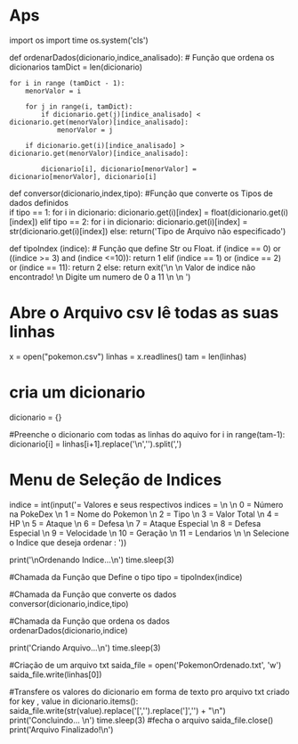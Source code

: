 # Aps
import os
import time
os.system('cls')

def ordenarDados(dicionario,indice_analisado): # Função que ordena os dicionarios
    tamDict = len(dicionario)

    for i in range (tamDict - 1):
        menorValor = i

        for j in range(i, tamDict):
            if dicionario.get(j)[indice_analisado] < dicionario.get(menorValor)[indice_analisado]:
                menorValor = j
        
        if dicionario.get(i)[indice_analisado] > dicionario.get(menorValor)[indice_analisado]:

            dicionario[i], dicionario[menorValor] = dicionario[menorValor], dicionario[i]

def conversor(dicionario,index,tipo): #Função que converte os Tipos de dados definidos  
    if tipo == 1: 
        for i in dicionario:
            dicionario.get(i)[index] = float(dicionario.get(i)[index])
    elif tipo == 2:
        for i in dicionario:
            dicionario.get(i)[index] = str(dicionario.get(i)[index])
    else:
        return('Tipo de Arquivo não especificado')

def tipoIndex (indice): # Função que define Str ou Float.
    if (indice == 0) or ((indice >= 3) and (indice <=10)):
        return 1
    elif (indice == 1) or (indice == 2) or (indice == 11):
        return 2
    else:
        return exit('\n \n Valor de indice não encontrado! \n Digite um numero de 0 a 11 \n \n ') 
        
# Abre o Arquivo csv lê todas as suas linhas 
x = open("pokemon.csv")
linhas = x.readlines()
tam = len(linhas)

# cria um dicionario
dicionario = {}

#Preenche o dicionario com todas as linhas do aquivo 
for i in range(tam-1):
    dicionario[i] = linhas[i+1].replace('\n','').split(',')

# Menu de Seleção de Indices
indice = int(input('= Valores e seus respectivos indices = \n \n 0 = Número na PokeDex \n 1 = Nome do Pokemon \n 2 = Tipo \n 3 = Valor Total \n 4 = HP \n 5 = Ataque \n 6 = Defesa \n 7 = Ataque Especial \n 8 = Defesa Especial \n 9 = Velocidade \n 10 = Geração \n 11 = Lendarios \n \n Selecione o Indice que deseja ordenar : '))

print('\nOrdenando Indice...\n')
time.sleep(3)

#Chamada da Função que Define o tipo
tipo = tipoIndex(indice)

#Chamada da Função que converte os dados
conversor(dicionario,indice,tipo)

#Chamada da Função que ordena os dados
ordenarDados(dicionario,indice)

print('Criando Arquivo...\n')
time.sleep(3)

#Criação de um arquivo txt
saida_file = open('PokemonOrdenado.txt', 'w')
saida_file.write(linhas[0])

#Transfere os valores do dicionario em forma de texto pro arquivo txt criado
for key , value in dicionario.items():
    saida_file.write(str(value).replace('[','').replace(']','') + "\n")
print('Concluindo... \n')
time.sleep(3)
#fecha o arquivo
saida_file.close()
print('Arquivo Finalizado!\n')
